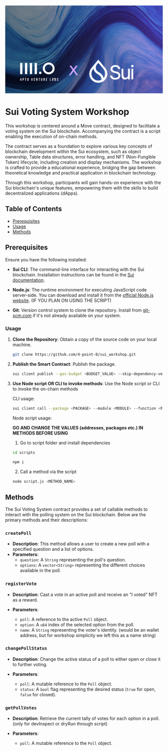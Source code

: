 ![Voting System Interface](assets/image.png)

# Sui Voting System Workshop

This workshop is centered around a Move contract, designed to facilitate a voting system on the Sui blockchain. Accompanying the contract is a script enabling the execution of on-chain methods.

The contract serves as a foundation to explore various key concepts of blockchain development within the Sui ecosystem, such as object ownership, Table data structures, error handling, and NFT (Non-Fungible Token) lifecycle, including creation and display mechanisms. The workshop is crafted to provide a educational experience, bridging the gap between theoretical knowledge and practical application in blockchain technology.

Through this workshop, participants will gain hands-on experience with the Sui blockchain's unique features, empowering them with the skills to build decentralized applications (dApps).

## Table of Contents

- [Prerequisites](#prerequisites)
- [Usage](#usage)
- [Methods](#methods)

## Prerequisites

Ensure you have the following installed:

- **Sui CLI**: The command-line interface for interacting with the Sui blockchain. Installation instructions can be found in the [Sui documentation](https://docs.sui.io/build/install).

- **Node.js**: The runtime environment for executing JavaScript code server-side. You can download and install it from the [official Node.js website](https://nodejs.org/). (IF YOU PLAN ON USING THE SCRIPT)

- **Git**: Version control system to clone the repository. Install from [git-scm.com](https://git-scm.com/) if it's not already available on your system.

### Usage

1. **Clone the Repository**: Obtain a copy of the source code on your local machine.

   ```bash
   git clone https://github.com/4-point-0/sui_workshop.git
   ```

2. **Publish the Smart Contract**: Publish the package.

   ```bash
   sui client publish --gas-budget <BUDGET_VALUE> --skip-dependency-verification
   ```

3. **Use Node script OR CLI to invoke methods**: Use the Node script or CLI to invoke the on-chain methods

   CLI usage:

   ```bash
   sui client call --package <PACKAGE> --module <MODULE> --function <FUNCTION_NAME> --args <ARGUMENTS> --gas-budget <BUDGET>
   ```

   Node script usage:

   **GO AND CHANGE THE VALUES (addresses, packages etc.) IN METHODS BEFORE USING**

   1. Go to script folder and install dependencies

   ```bash
   cd scripts
   ```

   ```bash
   npm i
   ```

   2. Call a method via the script

   ```bash
   node script.js <METHOD_NAME>
   ```

## Methods

The Sui Voting System contract provides a set of callable methods to interact with the polling system on the Sui blockchain. Below are the primary methods and their descriptions:

### `createPoll`

- **Description**: This method allows a user to create a new poll with a specified question and a list of options.
- **Parameters**:
  - `question`: A `String` representing the poll's question.
  - `options`: A `vector<String>` representing the different choices available in the poll.

### `registerVote`

- **Description**: Cast a vote in an active poll and receive an "I voted" NFT as a reward.

- **Parameters**:
  - `poll`: A reference to the active `Poll` object.
  - `option`: A `u64` index of the selected option from the poll.
  - `name`: A `String` representing the voter's identity. (would be an wallet address, but for workshop simplicity we left this as a name string)

### `changePollStatus`

- **Description**: Change the active status of a poll to either open or close it to further voting.

- **Parameters**:
  - `poll`: A mutable reference to the `Poll` object.
  - `status`: A `bool` flag representing the desired status (`true` for open, `false` for closed).

### `getPollVotes`

- **Description**: Retrieve the current tally of votes for each option in a poll. (only for devInspect or dryRun through script)

- **Parameters**:
  - `poll`: A mutable reference to the `Poll` object.
